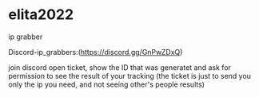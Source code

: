# elita2022

ip grabber

Discord-ip_grabbers:(https://discord.gg/GnPwZDxQ)


join discord open ticket, show the ID that was generatet and ask for permission to see the result of your tracking
(the ticket is just to send you only the ip you need, and not seeing other's people results)
